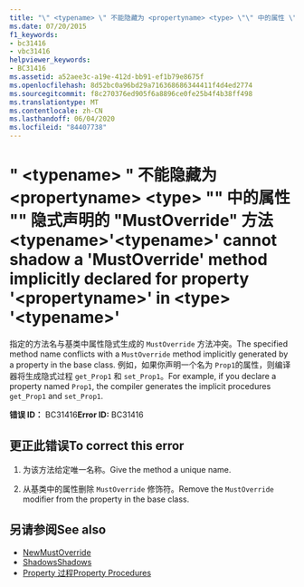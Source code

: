 ```yaml
---
title: "\" <typename> \" 不能隐藏为 <propertyname> <type> \"\" 中的属性 \"\" 隐式声明的 \"MustOverride\" 方法 <typename>"
ms.date: 07/20/2015
f1_keywords:
- bc31416
- vbc31416
helpviewer_keywords:
- BC31416
ms.assetid: a52aee3c-a19e-412d-bb91-ef1b79e8675f
ms.openlocfilehash: 8d52bc0a96bd29a716368686344411f4d4ed2774
ms.sourcegitcommit: f8c270376ed905f6a8896ce0fe25b4f4b38ff498
ms.translationtype: MT
ms.contentlocale: zh-CN
ms.lasthandoff: 06/04/2020
ms.locfileid: "84407738"
---
```

# <a name="typename-cannot-shadow-a-mustoverride-method-implicitly-declared-for-property-propertyname-in-type-typename"></a><span data-ttu-id="8f625-102">" \<typename> " 不能隐藏为 \<propertyname> \<type> "" 中的属性 "" 隐式声明的 "MustOverride" 方法 \<typename></span><span class="sxs-lookup"><span data-stu-id="8f625-102">'\<typename>' cannot shadow a 'MustOverride' method implicitly declared for property '\<propertyname>' in \<type> '\<typename>'</span></span>
<span data-ttu-id="8f625-103">指定的方法名与基类中属性隐式生成的 `MustOverride` 方法冲突。</span><span class="sxs-lookup"><span data-stu-id="8f625-103">The specified method name conflicts with a `MustOverride` method implicitly generated by a property in the base class.</span></span> <span data-ttu-id="8f625-104">例如，如果你声明一个名为 `Prop1`的属性，则编译器将生成隐式过程 `get_Prop1` 和 `set_Prop1`。</span><span class="sxs-lookup"><span data-stu-id="8f625-104">For example, if you declare a property named `Prop1`, the compiler generates the implicit procedures `get_Prop1` and `set_Prop1`.</span></span>  
  
 <span data-ttu-id="8f625-105">**错误 ID：** BC31416</span><span class="sxs-lookup"><span data-stu-id="8f625-105">**Error ID:** BC31416</span></span>  
  
## <a name="to-correct-this-error"></a><span data-ttu-id="8f625-106">更正此错误</span><span class="sxs-lookup"><span data-stu-id="8f625-106">To correct this error</span></span>  
  
1. <span data-ttu-id="8f625-107">为该方法给定唯一名称。</span><span class="sxs-lookup"><span data-stu-id="8f625-107">Give the method a unique name.</span></span>  
  
2. <span data-ttu-id="8f625-108">从基类中的属性删除 `MustOverride` 修饰符。</span><span class="sxs-lookup"><span data-stu-id="8f625-108">Remove the `MustOverride` modifier from the property in the base class.</span></span>  
  
## <a name="see-also"></a><span data-ttu-id="8f625-109">另请参阅</span><span class="sxs-lookup"><span data-stu-id="8f625-109">See also</span></span>

- [<span data-ttu-id="8f625-110">New</span><span class="sxs-lookup"><span data-stu-id="8f625-110">MustOverride</span></span>](../language-reference/modifiers/mustoverride.md)
- [<span data-ttu-id="8f625-111">Shadows</span><span class="sxs-lookup"><span data-stu-id="8f625-111">Shadows</span></span>](../language-reference/modifiers/shadows.md)
- [<span data-ttu-id="8f625-112">Property 过程</span><span class="sxs-lookup"><span data-stu-id="8f625-112">Property Procedures</span></span>](../programming-guide/language-features/procedures/property-procedures.md)
